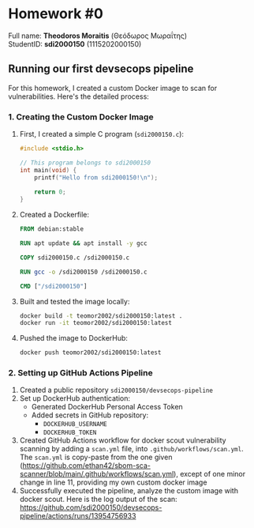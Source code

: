 # Homework #0
Full name: **Theodoros Moraitis** (Θεόδωρος Μωραΐτης) <br>
StudentID: **sdi2000150** (1115202000150)

## Running our first devsecops pipeline

For this homework, I created a custom Docker image to scan for vulnerabilities. Here's the detailed process:

### 1. Creating the Custom Docker Image

1. First, I created a simple C program (`sdi2000150.c`):
    ```c
    #include <stdio.h>

    // This program belongs to sdi2000150
    int main(void) {
        printf("Hello from sdi2000150!\n");
        
        return 0;
    }
    ```

2. Created a Dockerfile:
    ```dockerfile
    FROM debian:stable

    RUN apt update && apt install -y gcc

    COPY sdi2000150.c /sdi2000150.c

    RUN gcc -o /sdi2000150 /sdi2000150.c

    CMD ["/sdi2000150"]
    ```

3. Built and tested the image locally:
    ```bash
    docker build -t teomor2002/sdi2000150:latest .
    docker run -it teomor2002/sdi2000150:latest
    ```

4. Pushed the image to DockerHub:
    ```bash
    docker push teomor2002/sdi2000150:latest
    ```

### 2. Setting up GitHub Actions Pipeline

1. Created a public repository `sdi2000150/devsecops-pipeline`
2. Set up DockerHub authentication:
    - Generated DockerHub Personal Access Token
    - Added secrets in GitHub repository:
      - `DOCKERHUB_USERNAME`
      - `DOCKERHUB_TOKEN`
3. Created GitHub Actions workflow for docker scout vulnerability scanning by adding a `scan.yml` file, into `.github/workflows/scan.yml`. The `scan.yml` is copy-paste from the one given (https://github.com/ethan42/sbom-sca-scanner/blob/main/.github/workflows/scan.yml), except of one minor change in line 11, providing my own custom docker image
4. Successfully executed the pipeline, analyze the custom image with docker scout. 
Here is the log output of the scan: https://github.com/sdi2000150/devsecops-pipeline/actions/runs/13954756933

